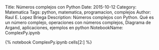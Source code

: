 Title: Números complejos con Python
Date: 2015-10-12
Category: Matematica
Tags: python, matematica, programacion, complejos
Author: Raul E. Lopez Briega
Description: Números complejos con Python. Qué es un número complejo, operaciones con números complejos, Diagrama de Argand, aplicaciones, ejemplos en python
NotebookName: ComplexPy.ipynb

{% notebook ComplexPy.ipynb cells[2:] %}
